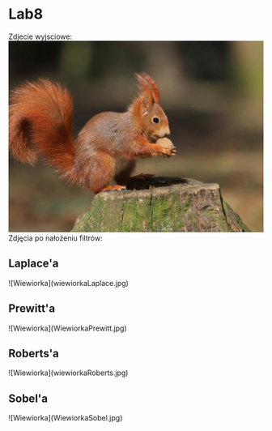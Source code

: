 # Lab8
Zdjecie wyjsciowe:
![Wiewiorka](wiewiorka.jpg)
Zdjęcia po nałożeniu filtrów:

<h2>Laplace'a</h2>
![Wiewiorka](wiewiorkaLaplace.jpg)<br>

<h2>Prewitt'a</h2>
![Wiewiorka](WiewiorkaPrewitt.jpg)<br>

<h2>Roberts'a</h2>
![Wiewiorka](wiewiorkaRoberts.jpg)<br>

<h2>Sobel'a</h2>
![Wiewiorka](WiewiorkaSobel.jpg)<br>
